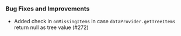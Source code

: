 ### Bug Fixes and Improvements
- Added check in `onMissingItems` in case `dataProvider.getTreeItems` return null as tree value (#272)